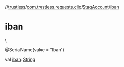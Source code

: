 //[trustless](../../../index.md)/[com.trustless.requests.cliq](../index.md)/[StaqAccount](index.md)/[iban](iban.md)

# iban

\

@SerialName(value = &quot;Iban&quot;)

val [iban](iban.md): [String](https://kotlinlang.org/api/latest/jvm/stdlib/kotlin/-string/index.html)
